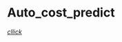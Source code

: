 # Auto_cost_predict
<a href='https://www.canva.com/design/DAFLnrhyPAc/KBQEOG_Vepl5o0cZdGxgkQ/view?utm_content=DAFLnrhyPAc&utm_campaign=designshare&utm_medium=link&utm_source=publishsharelink'> *cllick*</a>
